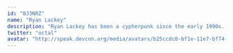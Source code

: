 ```yaml
---
id: "8J3NRZ"
name: "Ryan Lackey"
description: "Ryan Lackey has been a cypherpunk since the early 1990s. After working on anonymous Chaumian blinded electronic cash and dropping out of MIT, he moved to the Caribbean to build his first startup. Co-founder of the world's first offshore datahaven, HavenCo, he also has worked as a war-zone defense contractor, founded a YC-funded startup to Cloudflare, and is now Chief Security Officer of Evertas, the first dedicated cryptoasset insurance company."
twitter: "octal"
avatar: "http://speak.devcon.org/media/avatars/b25ccdc0-bf1e-11e7-bf74-4f13248dd59f-marked_pVzXLYx.jpg"
---
```

